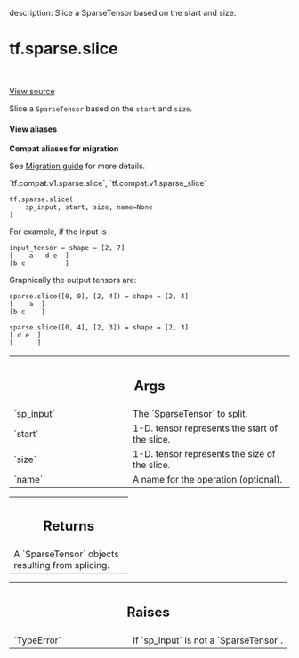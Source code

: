 description: Slice a SparseTensor based on the start and size.

<div itemscope itemtype="http://developers.google.com/ReferenceObject">
<meta itemprop="name" content="tf.sparse.slice" />
<meta itemprop="path" content="Stable" />
</div>

# tf.sparse.slice

<!-- Insert buttons and diff -->

<table class="tfo-notebook-buttons tfo-api nocontent" align="left">

</table>

<a target="_blank" class="external" href="/code/stable/tensorflow/python/ops/sparse_ops.py">View source</a>



Slice a `SparseTensor` based on the `start` and `size`.

<section class="expandable">
  <h4 class="showalways">View aliases</h4>
  <p>
<b>Compat aliases for migration</b>
<p>See
<a href="https://www.tensorflow.org/guide/migrate">Migration guide</a> for
more details.</p>
<p>`tf.compat.v1.sparse.slice`, `tf.compat.v1.sparse_slice`</p>
</p>
</section>

<pre class="devsite-click-to-copy prettyprint lang-py tfo-signature-link">
<code>tf.sparse.slice(
    sp_input, start, size, name=None
)
</code></pre>



<!-- Placeholder for "Used in" -->

For example, if the input is

    input_tensor = shape = [2, 7]
    [    a   d e  ]
    [b c          ]

Graphically the output tensors are:

    sparse.slice([0, 0], [2, 4]) = shape = [2, 4]
    [    a  ]
    [b c    ]

    sparse.slice([0, 4], [2, 3]) = shape = [2, 3]
    [ d e  ]
    [      ]

<!-- Tabular view -->
 <table class="responsive fixed orange">
<colgroup><col width="214px"><col></colgroup>
<tr><th colspan="2"><h2 class="add-link">Args</h2></th></tr>

<tr>
<td>
`sp_input`
</td>
<td>
The `SparseTensor` to split.
</td>
</tr><tr>
<td>
`start`
</td>
<td>
1-D. tensor represents the start of the slice.
</td>
</tr><tr>
<td>
`size`
</td>
<td>
1-D. tensor represents the size of the slice.
</td>
</tr><tr>
<td>
`name`
</td>
<td>
A name for the operation (optional).
</td>
</tr>
</table>



<!-- Tabular view -->
 <table class="responsive fixed orange">
<colgroup><col width="214px"><col></colgroup>
<tr><th colspan="2"><h2 class="add-link">Returns</h2></th></tr>
<tr class="alt">
<td colspan="2">
A `SparseTensor` objects resulting from splicing.
</td>
</tr>

</table>



<!-- Tabular view -->
 <table class="responsive fixed orange">
<colgroup><col width="214px"><col></colgroup>
<tr><th colspan="2"><h2 class="add-link">Raises</h2></th></tr>

<tr>
<td>
`TypeError`
</td>
<td>
If `sp_input` is not a `SparseTensor`.
</td>
</tr>
</table>

